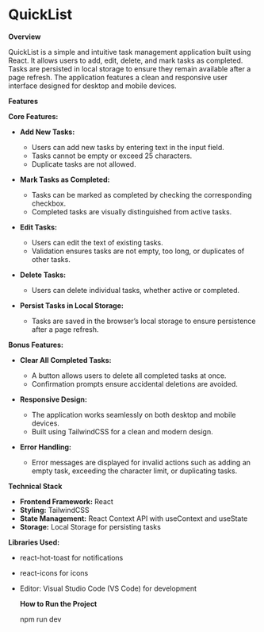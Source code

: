 # **QuickList**

**Overview**

QuickList is a simple and intuitive task management application built using React. It allows users to add, edit, delete, and mark tasks as completed. Tasks are persisted in local storage to ensure they remain available after a page refresh. The application features a clean and responsive user interface designed for desktop and mobile devices.

**Features**

**Core Features:**

- **Add New Tasks:**
  - Users can add new tasks by entering text in the input field.
  - Tasks cannot be empty or exceed 25 characters.
  - Duplicate tasks are not allowed.

- **Mark Tasks as Completed:**
  - Tasks can be marked as completed by checking the corresponding checkbox.
  - Completed tasks are visually distinguished from active tasks.

- **Edit Tasks:**
  - Users can edit the text of existing tasks.
  - Validation ensures tasks are not empty, too long, or duplicates of other tasks.

- **Delete Tasks:**
  - Users can delete individual tasks, whether active or completed.

- **Persist Tasks in Local Storage:**
  - Tasks are saved in the browser’s local storage to ensure persistence after a page refresh.

**Bonus Features:**

- **Clear All Completed Tasks:**
  - A button allows users to delete all completed tasks at once.
  - Confirmation prompts ensure accidental deletions are avoided.

- **Responsive Design:**
  - The application works seamlessly on both desktop and mobile devices.
  - Built using TailwindCSS for a clean and modern design.

- **Error Handling:**
  - Error messages are displayed for invalid actions such as adding an empty task, exceeding the character limit, or duplicating tasks.

**Technical Stack**

- **Frontend Framework:** React
- **Styling:** TailwindCSS
- **State Management:** React Context API with useContext and useState
- **Storage:** Local Storage for persisting tasks

**Libraries Used:**

- react-hot-toast for notifications
- react-icons for icons
- Editor: Visual Studio Code (VS Code) for development


  **How to Run the Project**
  
    npm run dev